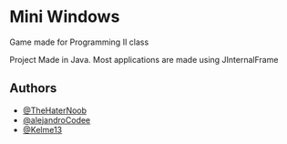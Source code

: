 # Mini Windows

 Game made for Programming II class

Project Made in Java. Most applications are made using JInternalFrame

## Authors

- [@TheHaterNoob](https://www.github.com/TheHaterNoob)
- [@alejandroCodee](https://www.github.com/alejandroCodee)
- [@Kelme13](https://www.github.com/Kelme13)
